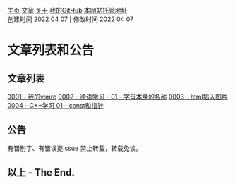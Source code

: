 [主页](https://ganggangxiao.github.io/)
[文章](https://ganggangxiao.github.io/list/)
[关于](https://ganggangxiao.github.io/about/)
[我的GitHub](https://github.com/ganggangxiao/)
[本网站托管地址](https://github.com/ganggangxiao/ganggangxiao.github.io/)  
创建时间 2022 04 07 | 修改时间 2022 04 07
# **文章列表和公告**
## 文章列表
[0001 - 我的vimrc](https://ganggangxiao.github.io/blog/0001)
[0002 - 德语学习 - 01 - 字母本身的名称](https://ganggangxiao.github.io/blog/0002)
[0003 - html插入图片](https://ganggangxiao.github.io/blog/0003)
[0004 - C++学习 01 - const和指针](https://ganggangxiao.github.io/blog/0004)
## 公告
有错别字、有错误提Issue
禁止转载，转载免谈。

## **以上 - The End.**